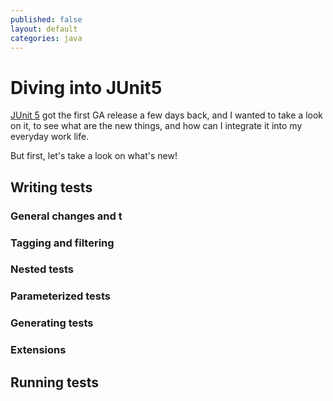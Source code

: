 ```yaml
---
published: false
layout: default
categories: java
---
```

# Diving into JUnit5

[JUnit 5] got the first GA release a few days back, and I wanted to take a look on it, to see what are the new things, and how can I integrate it into my everyday work life.

But first, let's take a look on what's new!

## Writing tests

### General changes and t

### Tagging and filtering

### Nested tests

### Parameterized tests

### Generating tests

### Extensions

## Running tests


[JUnit 5]: http://junit.org/junit5/

